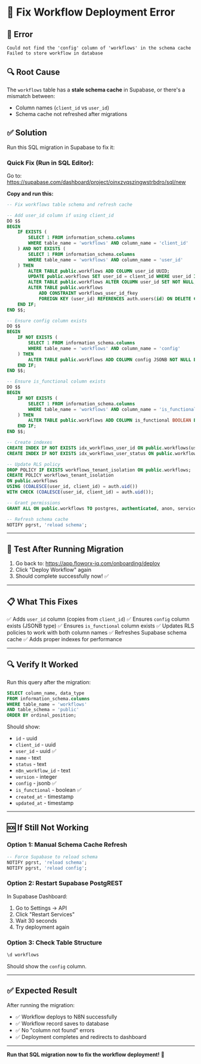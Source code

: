 # 🔧 Fix Workflow Deployment Error

## 🔴 Error

```
Could not find the 'config' column of 'workflows' in the schema cache
Failed to store workflow in database
```

## 🔍 Root Cause

The `workflows` table has a **stale schema cache** in Supabase, or there's a mismatch between:
- Column names (`client_id` vs `user_id`)
- Schema cache not refreshed after migrations

## ✅ Solution

Run this SQL migration in Supabase to fix it:

### **Quick Fix (Run in SQL Editor):**

Go to: https://supabase.com/dashboard/project/oinxzvqszingwstrbdro/sql/new

**Copy and run this:**

```sql
-- Fix workflows table schema and refresh cache

-- Add user_id column if using client_id
DO $$
BEGIN
    IF EXISTS (
        SELECT 1 FROM information_schema.columns 
        WHERE table_name = 'workflows' AND column_name = 'client_id'
    ) AND NOT EXISTS (
        SELECT 1 FROM information_schema.columns 
        WHERE table_name = 'workflows' AND column_name = 'user_id'
    ) THEN
        ALTER TABLE public.workflows ADD COLUMN user_id UUID;
        UPDATE public.workflows SET user_id = client_id WHERE user_id IS NULL;
        ALTER TABLE public.workflows ALTER COLUMN user_id SET NOT NULL;
        ALTER TABLE public.workflows 
            ADD CONSTRAINT workflows_user_id_fkey 
            FOREIGN KEY (user_id) REFERENCES auth.users(id) ON DELETE CASCADE;
    END IF;
END $$;

-- Ensure config column exists
DO $$
BEGIN
    IF NOT EXISTS (
        SELECT 1 FROM information_schema.columns 
        WHERE table_name = 'workflows' AND column_name = 'config'
    ) THEN
        ALTER TABLE public.workflows ADD COLUMN config JSONB NOT NULL DEFAULT '{}'::jsonb;
    END IF;
END $$;

-- Ensure is_functional column exists
DO $$
BEGIN
    IF NOT EXISTS (
        SELECT 1 FROM information_schema.columns 
        WHERE table_name = 'workflows' AND column_name = 'is_functional'
    ) THEN
        ALTER TABLE public.workflows ADD COLUMN is_functional BOOLEAN DEFAULT true;
    END IF;
END $$;

-- Create indexes
CREATE INDEX IF NOT EXISTS idx_workflows_user_id ON public.workflows(user_id);
CREATE INDEX IF NOT EXISTS idx_workflows_user_status ON public.workflows(user_id, status);

-- Update RLS policy
DROP POLICY IF EXISTS workflows_tenant_isolation ON public.workflows;
CREATE POLICY workflows_tenant_isolation
ON public.workflows
USING (COALESCE(user_id, client_id) = auth.uid())
WITH CHECK (COALESCE(user_id, client_id) = auth.uid());

-- Grant permissions
GRANT ALL ON public.workflows TO postgres, authenticated, anon, service_role;

-- Refresh schema cache
NOTIFY pgrst, 'reload schema';
```

---

## 🧪 Test After Running Migration

1. Go back to: https://app.floworx-iq.com/onboarding/deploy
2. Click "Deploy Workflow" again
3. Should complete successfully now! ✅

---

## 📋 What This Fixes

✅ Adds `user_id` column (copies from `client_id`)
✅ Ensures `config` column exists (JSONB type)
✅ Ensures `is_functional` column exists
✅ Updates RLS policies to work with both column names
✅ Refreshes Supabase schema cache
✅ Adds proper indexes for performance

---

## 🔍 Verify It Worked

Run this query after the migration:

```sql
SELECT column_name, data_type 
FROM information_schema.columns 
WHERE table_name = 'workflows' 
AND table_schema = 'public'
ORDER BY ordinal_position;
```

Should show:
- `id` - uuid
- `client_id` - uuid
- `user_id` - uuid ✅
- `name` - text
- `status` - text
- `n8n_workflow_id` - text
- `version` - integer
- `config` - jsonb ✅
- `is_functional` - boolean ✅
- `created_at` - timestamp
- `updated_at` - timestamp

---

## 🆘 If Still Not Working

### **Option 1: Manual Schema Cache Refresh**

```sql
-- Force Supabase to reload schema
NOTIFY pgrst, 'reload schema';
NOTIFY pgrst, 'reload config';
```

### **Option 2: Restart Supabase PostgREST**

In Supabase Dashboard:
1. Go to Settings → API
2. Click "Restart Services"
3. Wait 30 seconds
4. Try deployment again

### **Option 3: Check Table Structure**

```sql
\d workflows
```

Should show the `config` column.

---

## ✅ Expected Result

After running the migration:
- ✅ Workflow deploys to N8N successfully
- ✅ Workflow record saves to database
- ✅ No "column not found" errors
- ✅ Deployment completes and redirects to dashboard

---

**Run that SQL migration now to fix the workflow deployment!** 🚀

